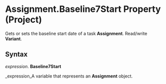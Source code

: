 
# Assignment.Baseline7Start Property (Project)

Gets or sets the baseline start date of a task  **Assignment**. Read/write  **Variant**.


## Syntax

 _expression_. **Baseline7Start**

 _expression_A variable that represents an  **Assignment** object.

